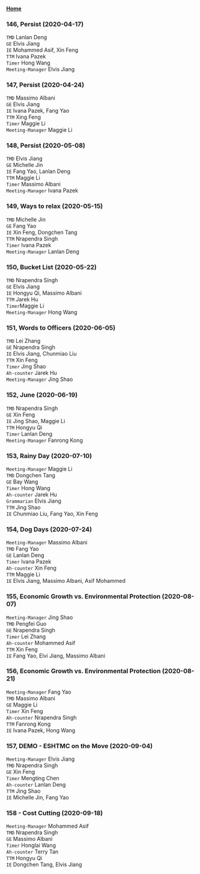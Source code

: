 #### [Home](https://eshtmc.github.io/)  

### 146, Persist (2020-04-17)   
`TMD` Lanlan Deng              
`GE`  Elvis Jiang          
`IE`  Mohammed Asif, Xin Feng              
`TTM` Ivana Pazek     
`Timer` Hong Wang      
`Meeting-Manager` Elvis Jiang  

### 147, Persist (2020-04-24)   
`TMD` Massimo Albani              
`GE`  Elvis Jiang          
`IE`  Ivana Pazek, Fang Yao              
`TTM` Xing Feng     
`Timer` Maggie Li      
`Meeting-Manager` Maggie Li  

### 148, Persist (2020-05-08)   
`TMD` Elvis Jiang              
`GE`  Michelle Jin          
`IE`  Fang Yao, Lanlan Deng              
`TTM` Maggie Li     
`Timer` Massimo Albani      
`Meeting-Manager` Ivana Pazek  

### 149, Ways to relax (2020-05-15)   
`TMD` Michelle Jin              
`GE`  Fang Yao          
`IE`  Xin Feng, Dongchen Tang              
`TTM` Nrapendra Singh     
`Timer` Ivana Pazek      
`Meeting-Manager` Lanlan Deng   

### 150, Bucket List (2020-05-22)   
`TMD`  Nrapendra Singh             
`GE` Elvis Jiang            
`IE`  Hongyu Qi, Massimo Albani     
`TTM` Jarek Hu    
`Timer`Maggie Li      
`Meeting-Manager` Hong Wang 

### 151, Words to Officers (2020-06-05)   
`TMD`  Lei Zhang             
`GE` Nrapendra Singh            
`IE`  Elvis Jiang, Chunmiao Liu           
`TTM` Xin Feng    
`Timer` Jing Shao     
`Ah-counter` Jarek Hu  
`Meeting-Manager` Jing Shao  

### 152, June (2020-06-19)   
`TMD`  Nrapendra Singh             
`GE` Xin Feng            
`IE`  Jing Shao, Maggie Li           
`TTM` Hongyu Qi    
`Timer` Lanlan Deng      
`Meeting-Manager` Fanrong Kong  

### 153, Rainy Day (2020-07-10)   
`Meeting-Manager` Maggie Li   
`TMD` Dongchen Tang   
`GE` Bay Wang   
`Timer` Hong Wang   
`Ah-counter` Jarek Hu   
`Grammarian` Elvis Jiang   
`TTM` Jing Shao    
`IE` Chunmiao Liu, Fang Yao, Xin Feng   

### 154, Dog Days (2020-07-24)   
`Meeting-Manager` Massimo Albani   
`TMD` Fang Yao   
`GE` Lanlan Deng   
`Timer` Ivana Pazek   
`Ah-counter` Xin Feng   
`TTM` Maggie Li    
`IE` Elvis Jiang, Massimo Albani, Asif Mohammed   

### 155, Economic Growth vs. Environmental Protection (2020-08-07)   
`Meeting-Manager` Jing Shao   
`TMD` Pengfei Guo   
`GE` Nrapendra Singh   
`Timer` Lei Zhang   
`Ah-counter` Mohammed Asif   
`TTM` Xin Feng    
`IE` Fang Yao, Elvi Jiang, Massimo Albani     

### 156, Economic Growth vs. Environmental Protection (2020-08-21)   
`Meeting-Manager` Fang Yao   
`TMD` Massimo Albani   
`GE` Maggie Li   
`Timer` Xin Feng   
`Ah-counter` Nrapendra Singh   
`TTM` Fanrong Kong    
`IE` Ivana Pazek, Hong Wang     

### 157, DEMO - ESHTMC on the Move (2020-09-04)   
`Meeting-Manager` Elvis Jiang   
`TMD` Nrapendra Singh   
`GE` Xin Feng   
`Timer` Mengting Chen   
`Ah-counter` Lanlan Deng   
`TTM` Jing Shao    
`IE` Michelle Jin, Fang Yao   

### 158 - Cost Cutting (2020-09-18)   
`Meeting-Manager` Mohammed Asif   
`TMD` Nrapendra Singh   
`GE` Massimo Albani   
`Timer` Honglai Wang   
`Ah-counter` Terry Tan   
`TTM` Hongyu Qi    
`IE` Dongchen Tang, Elvis Jiang   